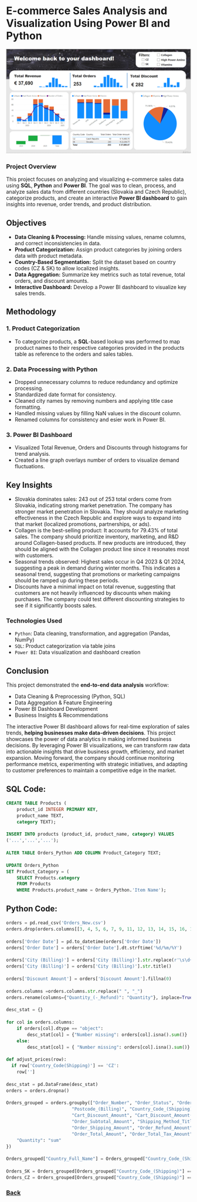 # **E-commerce Sales Analysis and Visualization Using Power BI and Python**

![E-commerce Sales Analysis](https://raw.githubusercontent.com/ondrej-dusa/Portfolio/main/assets/E-commerce_Sales_Analysis.png)

### **Project Overview**

This project focuses on analyzing and visualizing e-commerce sales data using **SQL**, **Python** and **Power BI**. The goal was to clean, process, and analyze sales data from different countries (Slovakia and Czech Republic), categorize products, and create an interactive **Power BI dashboard** to gain insights into revenue, order trends, and product distribution.

## **Objectives**

- **Data Cleaning & Processing:** Handle missing values, rename columns, and correct inconsistencies in data.
- **Product Categorization:** Assign product categories by joining orders data with product metadata.
- **Country-Based Segmentation:** Split the dataset based on country codes (CZ & SK) to allow localized insights.
- **Data Aggregation:** Summarize key metrics such as total revenue, total orders, and discount amounts.
- **Interactive Dashboard:** Develop a Power BI dashboard to visualize key sales trends.

## **Methodology**

### 1. Product Categorization

- To categorize products, a **SQL**-based lookup was performed to map product names to their respective categories provided in the products table as reference to the orders and sales tables.

### 2. Data Processing with Python

- Dropped unnecessary columns to reduce redundancy and optimize processing.
- Standardized date format for consistency.
- Cleaned city names by removing numbers and applying title case formatting.
- Handled missing values by filling NaN values in the discount column.
- Renamed columns for consistency and esier work in Power BI.

### 3. Power BI Dashboard

- Visualized Total Revenue, Orders and Discounts through histograms for trend analysis.
- Created a line graph overlays number of orders to visualize demand fluctuations.

## Key Insights

- Slovakia dominates sales: 243 out of 253 total orders come from Slovakia, indicating strong market penetration. The company has stronger market penetration in Slovakia. They should analyze marketing effectiveness in the Czech Republic and explore ways to expand into that market (localized promotions, partnerships, or ads).
- Collagen is the best-selling product: It accounts for 79.43% of total sales. The company should prioritize inventory, marketing, and R&D around Collagen-based products. If new products are introduced, they should be aligned with the Collagen product line since it resonates most with customers.
- Seasonal trends observed: Highest sales occur in Q4 2023 & Q1 2024, suggesting a peak in demand during winter months. This indicates a seasonal trend, suggesting that promotions or marketing campaigns should be ramped up during these periods.
- Discounts have a minimal impact on total revenue, suggesting that customers are not heavily influenced by discounts when making purchases. The company could test different discounting strategies to see if it significantly boosts sales.

### Technologies Used

- `Python`: Data cleaning, transformation, and aggregation (Pandas, NumPy)
- `SQL`: Product categorization via table joins
- `Power BI`: Data visualization and dashboard creation

## Conclusion
This project demonstrated the **end-to-end data analysis** workflow:
- Data Cleaning & Preprocessing (Python, SQL)
- Data Aggregation & Feature Engineering
- Power BI Dashboard Development
- Business Insights & Recommendations

The interactive Power BI dashboard allows for real-time exploration of sales trends, **helping businesses make data-driven decisions**. This project showcases the power of data analytics in making informed business decisions. By leveraging Power BI visualizations, we can transform raw data into actionable insights that drive business growth, efficiency, and market expansion. Moving forward, the company should continue monitoring performance metrics, experimenting with strategic initiatives, and adapting to customer preferences to maintain a competitive edge in the market.


## SQL Code:

```sql
CREATE TABLE Products (
    product_id INTEGER PRIMARY KEY,
    product_name TEXT,
    category TEXT);

INSERT INTO products (product_id, product_name, category) VALUES
('...','...','...');

ALTER TABLE Orders_Python ADD COLUMN Product_Category TEXT;

UPDATE Orders_Python
SET Product_Category = ( 
	SELECT Products.category
	FROM Products
	WHERE Products.product_name = Orders_Python.'Item Name');
```

## Python Code:

```python
orders = pd.read_csv('Orders_New.csv')
orders.drop(orders.columns[[3, 4, 5, 6, 7, 9, 11, 12, 13, 14, 15, 16, 17, 18, 19, 35, 37]], axis=1, inplace=True)

orders['Order Date'] = pd.to_datetime(orders['Order Date'])
orders['Order Date'] = orders['Order Date'].dt.strftime('%d/%m/%Y')

orders['City (Billing)'] = orders['City (Billing)'].str.replace(r'\s\d+', '', regex=True)
orders['City (Billing)'] = orders['City (Billing)'].str.title()

orders['Discount Amount'] = orders['Discount Amount'].fillna(0)

orders.columns =orders.columns.str.replace(" ", "_")
orders.rename(columns={"Quantity_(-_Refund)": "Quantity"}, inplace=True)

desc_stat = {}

for col in orders.columns:
    if orders[col].dtype == "object":
        desc_stat[col] = {"Number missing": orders[col].isna().sum()}
    else:
        desc_stat[col] = { "Number missing": orders[col].isna().sum()}

def adjust_prices(row):
  if row['Country_Code(Shipping)'] == 'CZ':
    row['']

desc_stat = pd.DataFrame(desc_stat)
orders = orders.dropna()

Orders_grouped = orders.groupby(["Order_Number", "Order_Status", "Order_Date", "City_(Billing)", 
                         "Postcode_(Billing)", "Country_Code_(Shipping)", "Payment_Method_Title", 
                         "Cart_Discount_Amount", "Cart_Discount_Amount(inc._tax)", 
                         "Order_Subtotal_Amount", "Shipping_Method_Title", 
                         "Order_Shipping_Amount", "Order_Refund_Amount", 
                         "Order_Total_Amount", "Order_Total_Tax_Amount"], as_index=False).agg({
    "Quantity": "sum"
})                        

Orders_grouped["Country_Full_Name"] = Orders_grouped["Country_Code_(Shipping)"].map({"SK": "Slovakia", "CZ": "Czech Republic"})

Orders_SK = Orders_grouped[Orders_grouped["Country_Code_(Shipping)"] == "SK"].reset_index(drop=True)
Orders_CZ = Orders_grouped[Orders_grouped["Country_Code_(Shipping)"] == "CZ"].reset_index(drop=True)
```

### [Back](https://ondrej-dusa.github.io/Portfolio/Projects.html)
